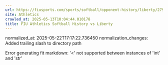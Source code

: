 ```yaml
---
url: https://fiusports.com/sports/softball/opponent-history/liberty/279/
site: Athletics
crawled_at: 2025-05-13T10:04:44.010178
title: FIU Athletics Softball History vs Liberty
---
```

normalized_at: 2025-05-22T17:17:22.736450
normalization_changes: Added trailing slash to directory path

Error generating fit markdown: '<' not supported between instances of 'int' and 'str'